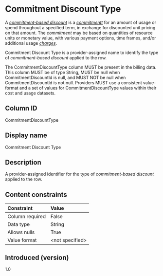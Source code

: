 # Commitment Discount Type

A [*commitment-based discount*](#glossary:commitment-based-discount) is a [*commitmentt*](#glossary:commitment) for an amount of usage or spend throughout a specified term, in exchange for discounted unit pricing on that amount. The *commitment* may be based on quantities of resource units or monetary value, with various payment options, time frames, and/or additional usage [*charges*](#glossary:charge).

Commitment Discount Type is a provider-assigned name to identify the type of *commitment-based discount* applied to the row.

The CommitmentDiscountType column MUST be present in the billing data. This column MUST be of type String, MUST be null when CommitmentDiscountId is null, and MUST NOT be null when CommitmentDiscountId is not null. Providers MUST use a consistent value-format and a set of values for CommitmentDiscountType values within their cost and usage datasets.

## Column ID

CommitmentDiscountType

## Display name

Commitment Discount Type

## Description

A provider-assigned identifier for the type of *commitment-based discount* applied to the row.

## Content constraints

| Constraint      | Value            |
|:----------------|:-----------------|
| Column required | False            |
| Data type       | String           |
| Allows nulls    | True             |
| Value format    | \<not specified> |

## Introduced (version)

1.0
